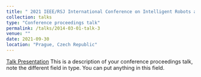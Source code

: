 ```yaml
---
title: " 2021 IEEE/RSJ International Conference on Intelligent Robots and Systems (IROS) "
collection: talks
type: "Conference proceedings talk"
permalink: /talks/2014-03-01-talk-3
venue: ""
date: 2021-09-30
location: "Prague, Czech Republic"
---
```

[Talk Presentation](https://www.youtube.com/watch?v=jVb6a-Wj14g&t=2s)
This is a description of your conference proceedings talk, note the different field in type. You can put anything in this field.
